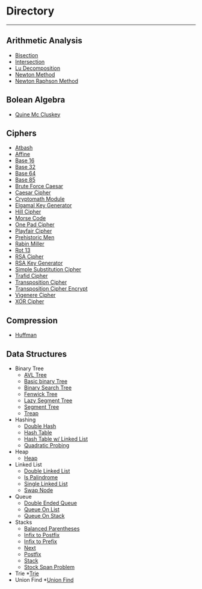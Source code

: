# Directory
***
## Arithmetic Analysis
* [Bisection](https://github.com/TheAlgorithms/Python/blob/master/arithmetic_analysis/bisection.py)
* [Intersection](https://github.com/TheAlgorithms/Python/blob/master/arithmetic_analysis/intersection.py)
* [Lu Decomposition](https://github.com/TheAlgorithms/Python/blob/master/arithmetic_analysis/lu_decomposition.py)
* [Newton Method](https://github.com/TheAlgorithms/Python/blob/master/arithmetic_analysis/newton_method.py)
* [Newton Raphson Method](https://github.com/TheAlgorithms/Python/blob/master/arithmetic_analysis/newton_raphson_method.py)
## Bolean Algebra
* [Quine Mc Cluskey](https://github.com/TheAlgorithms/Python/blob/master/boolean_algebra/quine_mc_cluskey.py)
## Ciphers
* [Atbash](https://github.com/TheAlgorithms/Python/blob/master/ciphers/Atbash.py)
* [Affine](https://github.com/TheAlgorithms/Python/blob/master/ciphers/affine_cipher.py)
* [Base 16](https://github.com/TheAlgorithms/Python/blob/master/ciphers/base16.py)
* [Base 32](https://github.com/TheAlgorithms/Python/blob/master/ciphers/base32.py)
* [Base 64](https://github.com/TheAlgorithms/Python/blob/master/ciphers/base64_cipher.py)
* [Base 85](https://github.com/TheAlgorithms/Python/blob/master/ciphers/base85.py)
* [Brute Force Caesar](https://github.com/TheAlgorithms/Python/blob/master/ciphers/brute_force_caesar_cipher.py)
* [Caesar Cipher](https://github.com/TheAlgorithms/Python/blob/master/ciphers/caesar_cipher.py)
* [Cryptomath Module](https://github.com/TheAlgorithms/Python/blob/master/ciphers/cryptomath_module.py)
* [Elgamal Key Generator](https://github.com/TheAlgorithms/Python/blob/master/ciphers/elgamal_key_generator.py)
* [Hill Cipher](https://github.com/TheAlgorithms/Python/blob/master/ciphers/hill_cipher.py)
* [Morse Code](https://github.com/TheAlgorithms/Python/blob/master/ciphers/morse_Code_implementation.py)
* [One Pad Cipher](https://github.com/TheAlgorithms/Python/blob/master/ciphers/onepad_cipher.py)
* [Playfair Cipher](https://github.com/TheAlgorithms/Python/blob/master/ciphers/playfair_cipher.py)
* [Prehistoric Men](https://github.com/TheAlgorithms/Python/blob/master/ciphers/prehistoric_men.txt)
* [Rabin Miller](https://github.com/TheAlgorithms/Python/blob/master/ciphers/rabin_miller.py)
* [Rot 13](https://github.com/TheAlgorithms/Python/blob/master/ciphers/rot13.py)
* [RSA Cipher](https://github.com/TheAlgorithms/Python/blob/master/ciphers/rsa_cipher.py)
* [RSA Key Generator](https://github.com/TheAlgorithms/Python/blob/master/ciphers/rsa_key_generator.py)
* [Simple Substitution Cipher](https://github.com/TheAlgorithms/Python/blob/master/ciphers/simple_substitution_cipher.py)
* [Trafid Cipher](https://github.com/TheAlgorithms/Python/blob/master/ciphers/trafid_cipher.py)
* [Transposition Cipher](https://github.com/TheAlgorithms/Python/blob/master/ciphers/transposition_cipher.py)
* [Transposition Cipher Encrypt](https://github.com/TheAlgorithms/Python/blob/master/ciphers/transposition_cipher_encrypt_decrypt_file.py)
* [Vigenere Cipher](https://github.com/TheAlgorithms/Python/blob/master/ciphers/vigenere_cipher.py)
* [XOR Cipher](https://github.com/TheAlgorithms/Python/blob/master/ciphers/xor_cipher.py)
## Compression 
* [Huffman](https://github.com/TheAlgorithms/Python/blob/master/compression/huffman.py)
## Data Structures
* Binary Tree
  * [AVL Tree](https://github.com/TheAlgorithms/Python/blob/master/data_structures/binary%20tree/AVL_tree.py)
  * [Basic binary Tree](https://github.com/TheAlgorithms/Python/blob/master/binary_tree/basic_binary_tree.py)
  * [Binary Search Tree](https://github.com/TheAlgorithms/Python/blob/master/data_structures/binary%20tree/binary_search_tree.py)
  * [Fenwick Tree](https://github.com/TheAlgorithms/Python/blob/master/data_structures/binary%20tree/fenwick_tree.py)
  * [Lazy Segment Tree](https://github.com/TheAlgorithms/Python/blob/master/data_structures/binary%20tree/lazy_segment_tree.py)
  * [Segment Tree](https://github.com/TheAlgorithms/Python/blob/master/data_structures/binary%20tree/segment_tree.py)
  * [Treap](https://github.com/TheAlgorithms/Python/blob/master/data_structures/binary%20tree/treap.py)
* Hashing
  * [Double Hash](https://github.com/TheAlgorithms/Python/blob/master/data_structures/hashing/double_hash.py)
  * [Hash Table](https://github.com/TheAlgorithms/Python/blob/master/data_structures/hashing/hash_table.py)
  * [Hash Table w/ Linked List](https://github.com/TheAlgorithms/Python/blob/master/data_structures/hashing/hash_table_with_linked_list.py)
  * [Quadratic Probing](https://github.com/TheAlgorithms/Python/blob/master/data_structures/hashing/quadratic_probing.py)
* Heap
  * [Heap](https://github.com/TheAlgorithms/Python/blob/master/data_structures/heap/heap.py)
* Linked List
  * [Double Linked List](https://github.com/TheAlgorithms/Python/blob/master/data_structures/linked_list/doubly_linked_list.py)
  * [Is Palindrome](https://github.com/TheAlgorithms/Python/blob/master/data_structures/linked_list/is_Palindrome.py)
  * [Single Linked List](https://github.com/TheAlgorithms/Python/blob/master/data_structures/linked_list/singly_linked_list.py)
  * [Swap Node](https://github.com/TheAlgorithms/Python/blob/master/data_structures/linked_list/swapNodes.py)
* Queue
  * [Double Ended Queue](https://github.com/TheAlgorithms/Python/blob/master/data_structures/queue/double_ended_queue.py)
  * [Queue On List](https://github.com/TheAlgorithms/Python/blob/master/data_structures/queue/queue_on_list.py)
  * [Queue On Stack](https://github.com/TheAlgorithms/Python/blob/master/data_structures/queue/queue_on_pseudo_stack.py)
* Stacks
  * [Balanced Parentheses](https://github.com/TheAlgorithms/Python/blob/master/data_structures/stacks/balanced_parentheses.py)
  * [Infix to Postfix](https://github.com/TheAlgorithms/Python/blob/master/data_structures/stacks/infix_to_postfix_conversion.py)
  * [Infix to Prefix](https://github.com/TheAlgorithms/Python/blob/master/data_structures/stacks/infix_to_prefix_conversion.py)
  * [Next](https://github.com/TheAlgorithms/Python/blob/master/data_structures/stacks/next.py)
  * [Postfix](https://github.com/TheAlgorithms/Python/blob/master/data_structures/stacks/postfix_evaluation.py)
  * [Stack](https://github.com/TheAlgorithms/Python/blob/master/data_structures/stacks/stack.py)
  * [Stock Span Problem](https://github.com/TheAlgorithms/Python/blob/master/data_structures/stacks/stock_span_problem.py)
* Trie
  *[Trie](https://github.com/TheAlgorithms/Python/blob/master/data_structures/trie/trie.py)
* Union Find
  *[Union Find](https://github.com/TheAlgorithms/Python/blob/master/data_structures/union_find/union_find.py)
  
